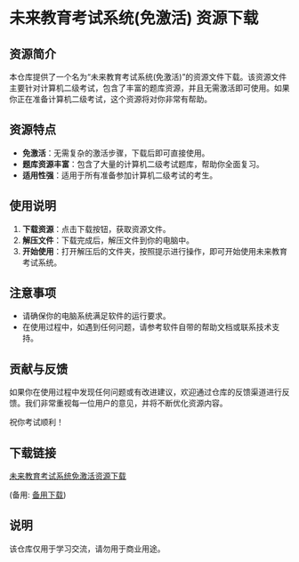 # 未来教育考试系统(免激活) 资源下载

## 资源简介

本仓库提供了一个名为“未来教育考试系统(免激活)”的资源文件下载。该资源文件主要针对计算机二级考试，包含了丰富的题库资源，并且无需激活即可使用。如果你正在准备计算机二级考试，这个资源将对你非常有帮助。

## 资源特点

- **免激活**：无需复杂的激活步骤，下载后即可直接使用。
- **题库资源丰富**：包含了大量的计算机二级考试题库，帮助你全面复习。
- **适用性强**：适用于所有准备参加计算机二级考试的考生。

## 使用说明

1. **下载资源**：点击下载按钮，获取资源文件。
2. **解压文件**：下载完成后，解压文件到你的电脑中。
3. **开始使用**：打开解压后的文件夹，按照提示进行操作，即可开始使用未来教育考试系统。

## 注意事项

- 请确保你的电脑系统满足软件的运行要求。
- 在使用过程中，如遇到任何问题，请参考软件自带的帮助文档或联系技术支持。

## 贡献与反馈

如果你在使用过程中发现任何问题或有改进建议，欢迎通过仓库的反馈渠道进行反馈。我们非常重视每一位用户的意见，并将不断优化资源内容。

祝你考试顺利！

## 下载链接
[未来教育考试系统免激活资源下载](https://pan.quark.cn/s/21d23f26a7c5) 

(备用: [备用下载](https://pan.baidu.com/s/1lJ-G0pmOTEW15W35BIid0w?pwd=1234))

## 说明

该仓库仅用于学习交流，请勿用于商业用途。
